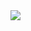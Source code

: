 <img src="https://render.githubusercontent.com/render/math?math=H^{\prime\prime}%2BH^{\prime} =x%2B1">
